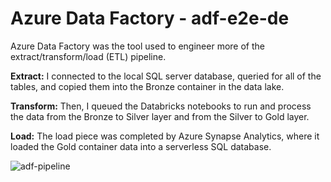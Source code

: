 # Azure Data Factory - adf-e2e-de

Azure Data Factory was the tool used to engineer more of the extract/transform/load (ETL) pipeline.

**Extract:** I connected to the local SQL server database, queried for all of the tables, and copied them into the Bronze container in the data lake.

**Transform:** Then, I queued the Databricks notebooks to run and process the data from the Bronze to Silver layer and from the Silver to Gold layer.

**Load:** The load piece was completed by Azure Synapse Analytics, where it loaded the Gold container data into a serverless SQL database.

![adf-pipeline](https://github.com/user-attachments/assets/124ab5d1-e781-4229-9f0b-3dce0bc3806f)
